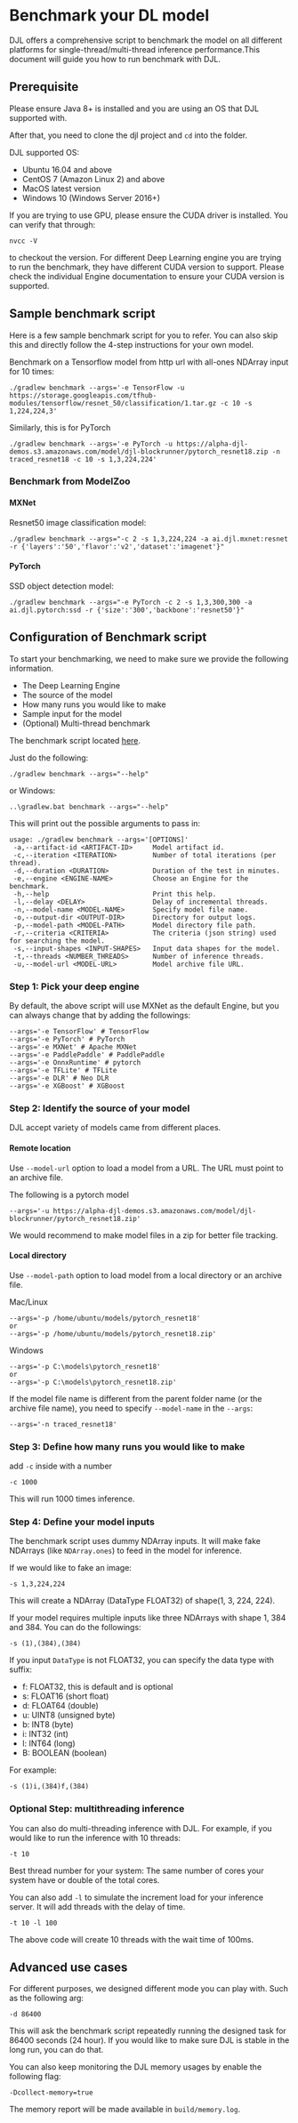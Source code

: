 # Benchmark your DL model

DJL offers a comprehensive script to benchmark the model on all different
platforms for single-thread/multi-thread inference performance.This document will guide you how to run benchmark with DJL.

## Prerequisite
Please ensure Java 8+ is installed and you are using an OS that DJL supported with.

After that, you need to clone the djl project and `cd` into the folder.

DJL supported OS:

- Ubuntu 16.04 and above
- CentOS 7 (Amazon Linux 2) and above
- MacOS latest version
- Windows 10 (Windows Server 2016+)

If you are trying to use GPU, please ensure the CUDA driver is installed. You can verify that through:

```
nvcc -V
```
to checkout the version. For different Deep Learning engine you are trying to run the benchmark,
they have different CUDA version to support. Please check the individual Engine documentation to ensure your CUDA version is supported.

## Sample benchmark script

Here is a few sample benchmark script for you to refer. You can also skip this and directly follow
the 4-step instructions for your own model.

Benchmark on a Tensorflow model from http url with all-ones NDArray input for 10 times:

```
./gradlew benchmark --args='-e TensorFlow -u https://storage.googleapis.com/tfhub-modules/tensorflow/resnet_50/classification/1.tar.gz -c 10 -s 1,224,224,3'
```

Similarly, this is for PyTorch

```
./gradlew benchmark --args='-e PyTorch -u https://alpha-djl-demos.s3.amazonaws.com/model/djl-blockrunner/pytorch_resnet18.zip -n traced_resnet18 -c 10 -s 1,3,224,224'
```

### Benchmark from ModelZoo

#### MXNet

Resnet50 image classification model:

```
./gradlew benchmark --args="-c 2 -s 1,3,224,224 -a ai.djl.mxnet:resnet -r {'layers':'50','flavor':'v2','dataset':'imagenet'}"
```

#### PyTorch

SSD object detection model:

```
./gradlew benchmark --args="-e PyTorch -c 2 -s 1,3,300,300 -a ai.djl.pytorch:ssd -r {'size':'300','backbone':'resnet50'}"
```


## Configuration of Benchmark script

To start your benchmarking, we need to make sure we provide the following information.

- The Deep Learning Engine
- The source of the model
- How many runs you would like to make
- Sample input for the model
- (Optional) Multi-thread benchmark

The benchmark script located [here](https://github.com/deepjavalibrary/djl/blob/master/benchmark/src/main/java/ai/djl/benchmark/Benchmark.java).

Just do the following:

```
./gradlew benchmark --args="--help"
```

or Windows:

```
..\gradlew.bat benchmark --args="--help"
```

This will print out the possible arguments to pass in:

```
usage: ./gradlew benchmark --args='[OPTIONS]'
 -a,--artifact-id <ARTIFACT-ID>     Model artifact id.
 -c,--iteration <ITERATION>         Number of total iterations (per thread).
 -d,--duration <DURATION>           Duration of the test in minutes.
 -e,--engine <ENGINE-NAME>          Choose an Engine for the benchmark.
 -h,--help                          Print this help.
 -l,--delay <DELAY>                 Delay of incremental threads.
 -n,--model-name <MODEL-NAME>       Specify model file name.
 -o,--output-dir <OUTPUT-DIR>       Directory for output logs.
 -p,--model-path <MODEL-PATH>       Model directory file path.
 -r,--criteria <CRITERIA>           The criteria (json string) used for searching the model.
 -s,--input-shapes <INPUT-SHAPES>   Input data shapes for the model.
 -t,--threads <NUMBER_THREADS>      Number of inference threads.
 -u,--model-url <MODEL-URL>         Model archive file URL.
```

### Step 1: Pick your deep engine

By default, the above script will use MXNet as the default Engine, but you can always change that by adding the followings:

```
--args='-e TensorFlow' # TensorFlow
--args='-e PyTorch' # PyTorch
--args='-e MXNet' # Apache MXNet
--args='-e PaddlePaddle' # PaddlePaddle
--args='-e OnnxRuntime' # pytorch
--args='-e TFLite' # TFLite
--args='-e DLR' # Neo DLR
--args='-e XGBoost' # XGBoost
```

### Step 2: Identify the source of your model

DJL accept variety of models came from different places.

#### Remote location

Use `--model-url` option to load a model from a URL. The URL must point to an archive file.

The following is a pytorch model

```
--args='-u https://alpha-djl-demos.s3.amazonaws.com/model/djl-blockrunner/pytorch_resnet18.zip'
```
We would recommend to make model files in a zip for better file tracking.

#### Local directory

Use `--model-path` option to load model from a local directory or an archive file.

Mac/Linux

```
--args='-p /home/ubuntu/models/pytorch_resnet18'
or
--args='-p /home/ubuntu/models/pytorch_resnet18.zip'
```

Windows

```
--args='-p C:\models\pytorch_resnet18'
or
--args='-p C:\models\pytorch_resnet18.zip'
```

If the model file name is different from the parent folder name (or the archive file name), you need
to specify `--model-name` in the `--args`:

```
--args='-n traced_resnet18'
```

### Step 3: Define how many runs you would like to make

add `-c` inside with a number

```
-c 1000
```

This will run 1000 times inference.

### Step 4: Define your model inputs

The benchmark script uses dummy NDArray inputs.
It will make fake NDArrays (like `NDArray.ones`) to feed in the model for inference.

If we would like to fake an image:

```
-s 1,3,224,224
```

This will create a NDArray (DataType FLOAT32) of shape(1, 3, 224, 224).

If your model requires multiple inputs like three NDArrays with shape 1, 384 and 384. You can do the followings:

```
-s (1),(384),(384)
```

If you input `DataType` is not FLOAT32, you can specify the data type with suffix:

- f: FLOAT32, this is default and is optional
- s: FLOAT16 (short float)
- d: FLOAT64 (double)
- u: UINT8 (unsigned byte)
- b: INT8 (byte)
- i: INT32 (int)
- l: INT64 (long)
- B: BOOLEAN (boolean)

For example:

```
-s (1)i,(384)f,(384)
```

### Optional Step: multithreading inference

You can also do multi-threading inference with DJL. For example, if you would like to run the inference with 10 threads:

```
-t 10
```
Best thread number for your system: The same number of cores your system have or double of the total cores.

You can also add `-l` to simulate the increment load for your inference server. It will add threads with the delay of time.

```
-t 10 -l 100
```

The above code will create 10 threads with the wait time of 100ms.

## Advanced use cases

For different purposes, we designed different mode you can play with. Such as the following arg:

```
-d 86400
```

This will ask the benchmark script repeatedly running the designed task for 86400 seconds (24 hour).
If you would like to make sure DJL is stable in the long run, you can do that.

You can also keep monitoring the DJL memory usages by enable the following flag:

```
-Dcollect-memory=true
```

The memory report will be made available in `build/memory.log`.
